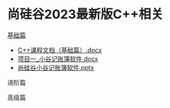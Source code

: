 # 尚硅谷2023最新版C++相关
[基础篇](https://www.bilibili.com/video/BV1eL41187JS)
- [C++课程文档（基础篇）.docx](./C++课程文档（基础篇）.docx)
- [项目一_小谷记账簿软件.docx](./项目一_小谷记账簿软件.docx)
- [尚硅谷小谷记账簿软件.pptx](./尚硅谷小谷记账簿软件.pptx)

进阶篇


高级篇

